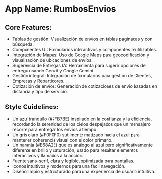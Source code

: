# **App Name**: RumbosEnvios

## Core Features:

- Tablas de gestión: Visualización de envíos en tablas paginadas y con búsqueda.
- Componentes UI: Formularios interactivos y componentes reutilizables.
- Integración de Mapas: Uso de Google Maps para geocodificación y visualización de ubicaciones de envíos.
- Sugerencia de Entregas IA: Herramienta para sugerir opciones de entrega usando Genkit y Google Gemini.
- Gestión integral: Integración de formularios para gestión de Clientes, Empresas y Repartidores.
- Cotización de envíos: Generación de cotizaciones de envío basadas en distancia y tipo de servicio.

## Style Guidelines:

- Un azul tranquilo (#7FB7BE) inspirado en la confianza y la eficiencia, recordando la serenidad de los cielos despejados que un mensajero recorre para entregar los envíos a tiempo.
- Un gris claro (#F0F0F0) sutilmente matizado hacia el azul para mantener coherencia visual con el color primario.
- Un naranja (#E68A2E) que es análogo al azul pero significativamente diferente en brillo y saturación, usado para resaltar elementos interactivos y llamados a la acción.
- Fuente sans-serif, clara y legible, optimizada para pantallas.
- Iconos intuitivos y modernos para una fácil navegación.
- Diseño limpio y estructurado para una experiencia de usuario intuitiva.